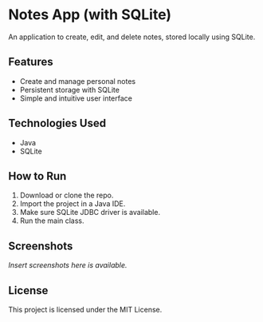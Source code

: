 # Notes App (with SQLite)

An application to create, edit, and delete notes, stored locally using SQLite.

## Features

- Create and manage personal notes
- Persistent storage with SQLite
- Simple and intuitive user interface

## Technologies Used

- Java
- SQLite

## How to Run

1. Download or clone the repo.
2. Import the project in a Java IDE.
3. Make sure SQLite JDBC driver is available.
4. Run the main class.

## Screenshots

_Insert screenshots here is available._

## License

This project is licensed under the MIT License.
